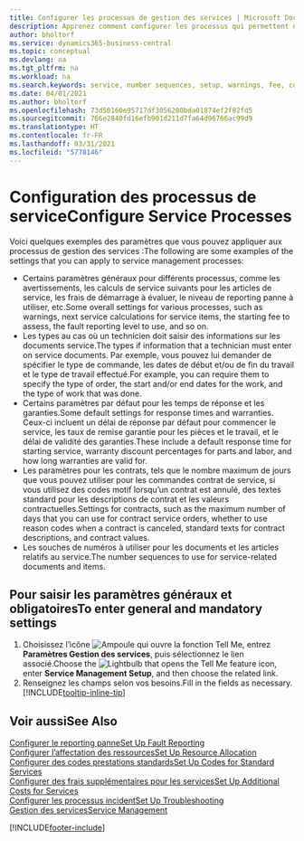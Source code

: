 ```yaml
---
title: Configurer les processus de gestion des services | Microsoft Docs
description: Apprenez comment configurer les processus qui permettent de vérifier que les clients sont satisfaits de votre service client.
author: bholtorf
ms.service: dynamics365-business-central
ms.topic: conceptual
ms.devlang: na
ms.tgt_pltfrm: na
ms.workload: na
ms.search.keywords: service, number sequences, setup, warnings, fee, contracts, warranties
ms.date: 04/01/2021
ms.author: bholtorf
ms.openlocfilehash: 73d50160e95717df3056200bda01874ef2f82fd5
ms.sourcegitcommit: 766e2840fd16efb901d211d7fa64d96766ac99d9
ms.translationtype: HT
ms.contentlocale: fr-FR
ms.lasthandoff: 03/31/2021
ms.locfileid: "5778146"
---
```

# <a name="configure-service-processes"></a><span data-ttu-id="b1bd2-103">Configuration des processus de service</span><span class="sxs-lookup"><span data-stu-id="b1bd2-103">Configure Service Processes</span></span>
<span data-ttu-id="b1bd2-104">Voici quelques exemples des paramètres que vous pouvez appliquer aux processus de gestion des services :</span><span class="sxs-lookup"><span data-stu-id="b1bd2-104">The following are some examples of the settings that you can apply to service management processes:</span></span>  
  
* <span data-ttu-id="b1bd2-105">Certains paramètres généraux pour différents processus, comme les avertissements, les calculs de service suivants pour les articles de service, les frais de démarrage à évaluer, le niveau de reporting panne à utiliser, etc.</span><span class="sxs-lookup"><span data-stu-id="b1bd2-105">Some overall settings for various processes, such as warnings, next service calculations for service items, the starting fee to assess, the fault reporting level to use, and so on.</span></span>  
* <span data-ttu-id="b1bd2-106">Les types au cas où un technicien doit saisir des informations sur les documents service.</span><span class="sxs-lookup"><span data-stu-id="b1bd2-106">The types if information that a technician must enter on service documents.</span></span> <span data-ttu-id="b1bd2-107">Par exemple, vous pouvez lui demander de spécifier le type de commande, les dates de début et/ou de fin du travail et le type de travail effectué.</span><span class="sxs-lookup"><span data-stu-id="b1bd2-107">For example, you can require them to specify the type of order, the start and/or end dates for the work, and the type of work that was done.</span></span>  
* <span data-ttu-id="b1bd2-108">Certains paramètres par défaut pour les temps de réponse et les garanties.</span><span class="sxs-lookup"><span data-stu-id="b1bd2-108">Some default settings for response times and warranties.</span></span> <span data-ttu-id="b1bd2-109">Ceux-ci incluent un délai de réponse par défaut pour commencer le service, les taux de remise garantie pour les pièces et le travail, et le délai de validité des garanties.</span><span class="sxs-lookup"><span data-stu-id="b1bd2-109">These include a default response time for starting service, warranty discount percentages for parts and labor, and how long warranties are valid for.</span></span>  
* <span data-ttu-id="b1bd2-110">Les paramètres pour les contrats, tels que le nombre maximum de jours que vous pouvez utiliser pour les commandes contrat de service, si vous utilisez des codes motif lorsqu’un contrat est annulé, des textes standard pour les descriptions de contrat et les valeurs contractuelles.</span><span class="sxs-lookup"><span data-stu-id="b1bd2-110">Settings for contracts, such as the maximum number of days that you can use for contract service orders, whether to use reason codes when a contract is canceled, standard texts for contract descriptions, and contract values.</span></span>  
* <span data-ttu-id="b1bd2-111">Les souches de numéros à utiliser pour les documents et les articles relatifs au service.</span><span class="sxs-lookup"><span data-stu-id="b1bd2-111">The number sequences to use for service-related documents and items.</span></span>  

## <a name="to-enter-general-and-mandatory-settings"></a><span data-ttu-id="b1bd2-112">Pour saisir les paramètres généraux et obligatoires</span><span class="sxs-lookup"><span data-stu-id="b1bd2-112">To enter general and mandatory settings</span></span>
1. <span data-ttu-id="b1bd2-113">Choisissez l’icône ![Ampoule qui ouvre la fonction Tell Me](media/ui-search/search_small.png "Dites-moi ce que vous voulez faire"), entrez **Paramètres Gestion des services**, puis sélectionnez le lien associé.</span><span class="sxs-lookup"><span data-stu-id="b1bd2-113">Choose the ![Lightbulb that opens the Tell Me feature](media/ui-search/search_small.png "Tell me what you want to do") icon, enter **Service Management Setup**, and then choose the related link.</span></span>
2. <span data-ttu-id="b1bd2-114">Renseignez les champs selon vos besoins.</span><span class="sxs-lookup"><span data-stu-id="b1bd2-114">Fill in the fields as necessary.</span></span> [!INCLUDE[tooltip-inline-tip](includes/tooltip-inline-tip_md.md)]  

## <a name="see-also"></a><span data-ttu-id="b1bd2-115">Voir aussi</span><span class="sxs-lookup"><span data-stu-id="b1bd2-115">See Also</span></span>  
[<span data-ttu-id="b1bd2-116">Configurer le reporting panne</span><span class="sxs-lookup"><span data-stu-id="b1bd2-116">Set Up Fault Reporting</span></span>](service-how-setup-fault-reporting.md)  
[<span data-ttu-id="b1bd2-117">Configurer l’affectation des ressources</span><span class="sxs-lookup"><span data-stu-id="b1bd2-117">Set Up Resource Allocation</span></span>](service-how-setup-resource-allocation.md)  
[<span data-ttu-id="b1bd2-118">Configurer des codes prestations standards</span><span class="sxs-lookup"><span data-stu-id="b1bd2-118">Set Up Codes for Standard Services</span></span>](service-how-setup-service-coding.md)  
[<span data-ttu-id="b1bd2-119">Configurer des frais supplémentaires pour les services</span><span class="sxs-lookup"><span data-stu-id="b1bd2-119">Set Up Additional Costs for Services</span></span>](service-how-setup-service-costs-pricing.md)  
[<span data-ttu-id="b1bd2-120">Configurer les processus incident</span><span class="sxs-lookup"><span data-stu-id="b1bd2-120">Set Up Troubleshooting</span></span>](service-how-setup-troubleshooting.md)  
[<span data-ttu-id="b1bd2-121">Gestion des services</span><span class="sxs-lookup"><span data-stu-id="b1bd2-121">Service Management</span></span>](service-service.md)  


[!INCLUDE[footer-include](includes/footer-banner.md)]